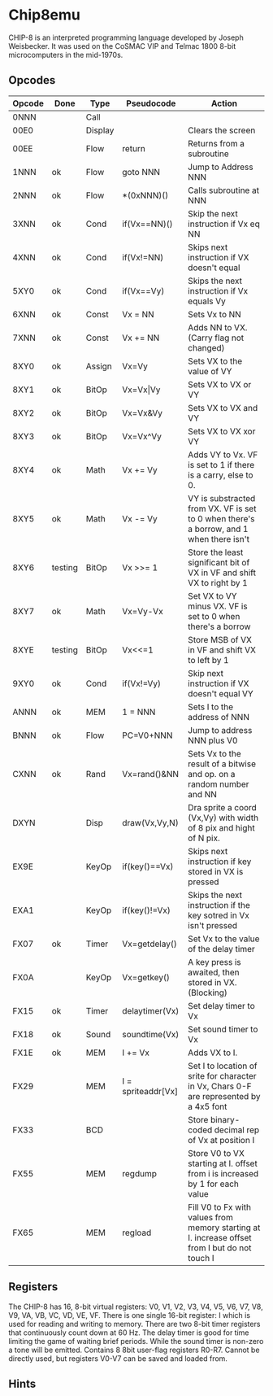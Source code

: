 # Chip8emu


CHIP-8 is an interpreted programming language developed by Joseph Weisbecker. It was used on the 
CoSMAC VIP and Telmac 1800 8-bit microcomputers in the mid-1970s. 

## Opcodes


| Opcode | Done    | Type    | Pseudocode   | Action
|--------|---------|---------|--------------|-----------------------------------
| 0NNN   |         | Call    |              |
| 00E0   |         | Display |              | Clears the screen
| 00EE   |         | Flow    | return       | Returns from a subroutine
| 1NNN   | ok      | Flow    | goto NNN     | Jump to Address NNN
| 2NNN   | ok      | Flow    | \*(0xNNN)()  | Calls subroutine at NNN
| 3XNN   | ok      | Cond    | if(Vx==NN)() | Skip the next instruction if Vx eq NN
| 4XNN   | ok      | Cond    | if(Vx!=NN)   | Skips next instruction if VX doesn't equal
| 5XY0   | ok      | Cond    | if(Vx==Vy)   | Skips the next instruction if Vx equals Vy
| 6XNN   | ok      | Const   | Vx = NN      | Sets Vx to NN
| 7XNN   | ok      | Const   | Vx += NN     | Adds NN to VX. (Carry flag not changed)
| 8XY0   | ok      | Assign  | Vx=Vy        | Sets VX to the value of VY
| 8XY1   | ok      | BitOp   | Vx=Vx\|Vy     | Sets VX to VX or VY
| 8XY2   | ok      | BitOp   | Vx=Vx&Vy     | Sets VX to VX and VY
| 8XY3   | ok      | BitOp   | Vx=Vx^Vy     | Sets VX to VX xor VY
| 8XY4   | ok      | Math    | Vx += Vy     | Adds VY to Vx. VF is set to 1 if there is a carry, else to 0.
| 8XY5   | ok      | Math    | Vx -= Vy     | VY is substracted from VX. VF is set to 0 when there's a borrow, and 1 when there isn't
| 8XY6   | testing | BitOp   | Vx >>= 1     | Store the least significant bit of VX in VF and shift VX to right by 1
| 8XY7   | ok      | Math    | Vx=Vy-Vx     | Set VX to VY minus VX. VF is set to 0 when there's a borrow
| 8XYE   | testing | BitOp   | Vx<<=1       | Store MSB of VX in VF and shift VX to left by 1
| 9XY0   | ok      | Cond    | if(Vx!=Vy)   | Skip next instruction if VX doesn't equal VY
| ANNN   | ok      | MEM     | 1 = NNN      | Sets I to the address of NNN
| BNNN   | ok      | Flow    | PC=V0+NNN    | Jump to address NNN plus V0
| CXNN   | ok      | Rand    | Vx=rand()&NN | Sets Vx to the result of a bitwise and op. on a random number and NN
| DXYN   |         | Disp    | draw(Vx,Vy,N)| Dra sprite a coord (Vx,Vy) with width of 8 pix and hight of N pix. 
| EX9E   |         | KeyOp   | if(key()==Vx)| Skips next instruction if key stored in VX is pressed
| EXA1   |         | KeyOp   | if(key()!=Vx)| Skips the next instruction if the key sotred in Vx isn't pressed
| FX07   | ok      | Timer   | Vx=getdelay()| Set Vx to the value of the delay timer
| FX0A   |         | KeyOp   | Vx=getkey()  | A key press is awaited, then stored in VX. (Blocking)
| FX15   | ok      | Timer   | delaytimer(Vx)| Set delay timer to Vx
| FX18   | ok      | Sound   | soundtime(Vx)| Set sound timer to Vx
| FX1E   | ok      | MEM     | I += Vx      | Adds VX to I.
| FX29   |         | MEM     | I = spriteaddr[Vx] | Set I to location of srite for character in Vx, Chars 0-F are represented by a 4x5 font
| FX33   |         | BCD     |              | Store binary-coded decimal rep of Vx at position I
| FX55   |         | MEM     | regdump     | Store V0 to VX starting at I. offset from i is increased by 1 for each value
| FX65   |         | MEM     | regload     | Fill V0 to Fx with values from memory starting at I. increase offset from I but do not touch I

## Registers

The CHIP-8 has 16, 8-bit virtual registers: V0, V1, V2, V3, V4, V5, V6, V7, V8, V9, VA, VB, VC, VD, VE, VF.
There is one single 16-bit register: I which is used for reading and writing to memory.
There are two 8-bit timer registers that continuously count down at 60 Hz. The delay timer is good for time limiting
the game of waiting brief periods. While the sound timer is non-zero a tone will be emitted.
Contains 8 8bit user-flag registers R0-R7. Cannot be directly used, but registers V0-V7 can be saved and
loaded from. 

## Hints

